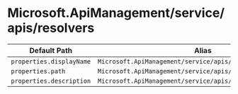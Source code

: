 # Microsoft.ApiManagement/service/apis/resolvers

| Default Path | Alias |
|---|---|
| `properties.displayName` | `Microsoft.ApiManagement/service/apis/resolvers/displayName` |
| `properties.path` | `Microsoft.ApiManagement/service/apis/resolvers/path` |
| `properties.description` | `Microsoft.ApiManagement/service/apis/resolvers/description` |

